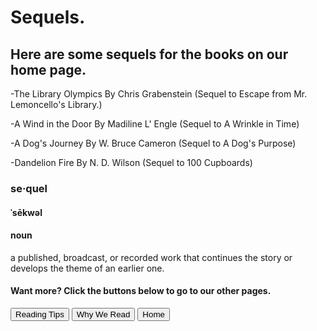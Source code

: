 <h1> Sequels.
</h1>
<h2> Here are some sequels for the books on our home page.
</h2>
<p> -The Library Olympics By Chris Grabenstein (Sequel to Escape from Mr. Lemoncello's Library.)
</p>
<p> -A Wind in the Door By Madiline L' Engle (Sequel to A Wrinkle in Time)
</p>
<p> -A Dog's Journey By W. Bruce Cameron (Sequel to A Dog's Purpose)
</p>
<p> -Dandelion Fire By N. D. Wilson (Sequel to 100 Cupboards)
</p>
<h3> se·quel
</h3>
<h4>ˈsēkwəl
</h4>
<h4> noun
</h4>
<p> a published, broadcast, or recorded work that continues the story or develops the theme of an earlier one.
</p>
<h4> Want more?  Click the buttons below to go to our other pages.
</h4>
<a href="https://astarcoder.github.io/GoodBooks/reading-tips"><button>Reading Tips</button></a>
<a href="https://astarcoder.github.io/GoodBooks/why-we-read"><button>Why We Read</button></a>
<a href="https://astarcoder.github.io/GoodBooks/"><button>Home</button></a>










